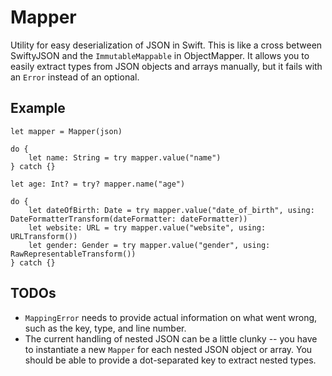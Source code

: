 # Mapper
Utility for easy deserialization of JSON in Swift. This is like a cross between SwiftyJSON and the `ImmutableMappable` in ObjectMapper. It allows you to easily extract types from JSON objects and arrays manually, but it fails with an `Error` instead of an optional.

## Example

```
let mapper = Mapper(json)

do {
    let name: String = try mapper.value("name")
} catch {}

let age: Int? = try? mapper.name("age")

do {
    let dateOfBirth: Date = try mapper.value("date_of_birth", using: DateFormatterTransform(dateFormatter: dateFormatter))
    let website: URL = try mapper.value("website", using: URLTransform())
    let gender: Gender = try mapper.value("gender", using: RawRepresentableTransform())
} catch {}
```

## TODOs
- `MappingError` needs to provide actual information on what went wrong, such as the key, type, and line number.
- The current handling of nested JSON can be a little clunky -- you have to instantiate a new `Mapper` for each nested JSON object or array. You should be able to provide a dot-separated key to extract nested types.
